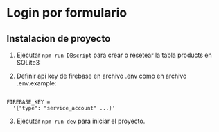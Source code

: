# Login por formulario
## Instalacion de proyecto

1. Ejecutar ` npm run DBscript ` para crear o resetear la tabla products en SQLite3

2. Definir api key de firebase en archivo .env como en archivo .env.example:

```

FIREBASE_KEY =
  '{"type": "service_account" ...}'

```

3. Ejecutar ` npm run dev ` para iniciar el proyecto.